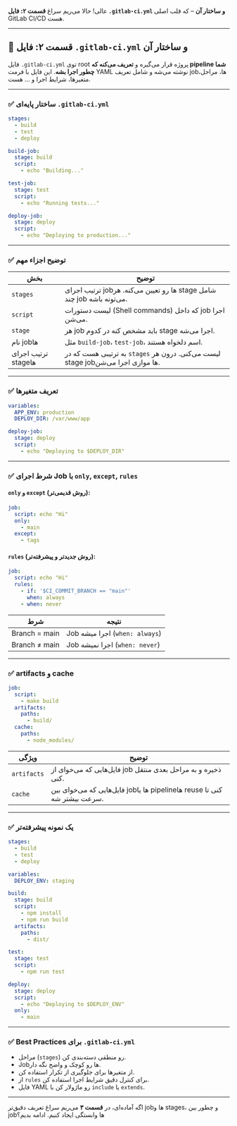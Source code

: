 عالی! حالا می‌ریم سراغ **قسمت ۲: فایل `.gitlab-ci.yml` و ساختار آن** – که قلب اصلی GitLab CI/CD هست.

---

## 🔹 قسمت ۲: فایل `.gitlab-ci.yml` و ساختار آن

فایل `.gitlab-ci.yml` توی root پروژه قرار می‌گیره و **تعریف می‌کنه که pipeline شما چطور اجرا بشه**. این فایل با فرمت YAML نوشته می‌شه و شامل تعریف jobها، مراحل، متغیرها، شرایط اجرا و … هست.

---

### ✅ ساختار پایه‌ای `.gitlab-ci.yml`

```yaml
stages:
  - build
  - test
  - deploy

build-job:
  stage: build
  script:
    - echo "Building..."

test-job:
  stage: test
  script:
    - echo "Running tests..."

deploy-job:
  stage: deploy
  script:
    - echo "Deploying to production..."
```

---

### ✅ توضیح اجزاء مهم

| بخش                  | توضیح                                                                           |
| -------------------- | ------------------------------------------------------------------------------- |
| `stages`             | ترتیب اجرای jobها رو تعیین می‌کنه. هر stage شامل چند job می‌تونه باشه.          |
| `script`             | لیست دستورات (Shell commands) که داخل job اجرا می‌شن.                           |
| `stage`              | هر job باید مشخص کنه در کدوم stage اجرا می‌شه.                                  |
| نام job‌ها           | مثل `build-job`، `test-job`، اسم دلخواه هستند.                                  |
| ترتیب اجرای stage‌ها | به ترتیبی هست که در `stages` لیست می‌کنی. درون هر stage jobها موازی اجرا می‌شن. |

---

### ✅ تعریف متغیرها

```yaml
variables:
  APP_ENV: production
  DEPLOY_DIR: /var/www/app

deploy-job:
  stage: deploy
  script:
    - echo "Deploying to $DEPLOY_DIR"
```

---

### ✅ شرط اجرای Job با `only`, `except`, `rules`

#### `only` و `except` (روش قدیمی‌تر):

```yaml
job:
  script: echo "Hi"
  only:
    - main
  except:
    - tags
```

#### `rules` (روش جدیدتر و پیشرفته‌تر):

```yaml
job:
  script: echo "Hi"
  rules:
    - if: '$CI_COMMIT_BRANCH == "main"'
      when: always
    - when: never
```
| شرط           | نتیجه                          |
| ------------- | ------------------------------ |
| Branch = main | Job اجرا میشه (`when: always`) |
| Branch ≠ main | Job اجرا نمیشه (`when: never`) |


---

### ✅ artifacts و cache

```yaml
job:
  script:
    - make build
  artifacts:
    paths:
      - build/
  cache:
    paths:
      - node_modules/
```

| ویژگی       | توضیح                                                                    |
| ----------- | ------------------------------------------------------------------------ |
| `artifacts` | فایل‌هایی که می‌خوای از job ذخیره و به مراحل بعدی منتقل کنی.             |
| `cache`     | فایل‌هایی که می‌خوای بین jobها یا pipelineها reuse کنی تا سرعت بیشتر شه. |

---

### ✅ یک نمونه پیشرفته‌تر

```yaml
stages:
  - build
  - test
  - deploy

variables:
  DEPLOY_ENV: staging

build:
  stage: build
  script:
    - npm install
    - npm run build
  artifacts:
    paths:
      - dist/

test:
  stage: test
  script:
    - npm run test

deploy:
  stage: deploy
  script:
    - echo "Deploying to $DEPLOY_ENV"
  only:
    - main
```

---

### ✅ Best Practices برای `.gitlab-ci.yml`

* مراحل (`stages`) رو منطقی دسته‌بندی کن.
* Jobها رو کوچک و واضح نگه دار.
* از متغیرها برای جلوگیری از تکرار استفاده کن.
* از `rules` برای کنترل دقیق شرایط اجرا استفاده کن.
* فایل YAML رو ماژولار کن با `include` یا `extends`.

---

اگه آماده‌ای، در **قسمت ۳** می‌ریم سراغ تعریف دقیق‌تر jobها و stages، و چطور بین jobها وابستگی ایجاد کنیم.
ادامه بدیم؟
